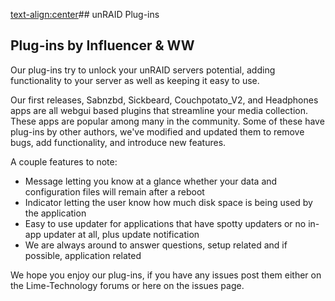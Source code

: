 <text-align:center>## unRAID Plug-ins</text>
## Plug-ins by Influencer & WW

Our plug-ins try to unlock your unRAID servers potential, adding functionality to your server as well as keeping it easy to use.

Our first releases, Sabnzbd, Sickbeard, Couchpotato_V2, and Headphones apps are all webgui based plugins that streamline your media collection. These apps are popular among
many in the community. Some of these have plug-ins by other authors, we've modified and updated them to remove bugs, add functionality, and introduce new features.



A couple features to note:
* Message letting you know at a glance whether your data and configuration files will remain after a reboot
* Indicator letting the user know how much disk space is being used by the application
* Easy to use updater for applications that have spotty updaters or no in-app updater at all, plus update notification
* We are always around to answer questions, setup related and if possible, application related



We hope you enjoy our plug-ins, if you have any issues post them either on the Lime-Technology forums or here on the issues page.